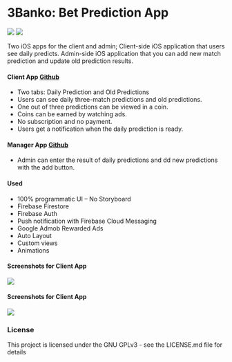 # 3Banko: Bet Prediction App
![](https://www.foytingo.com/wp-content/uploads/2020/11/180.png)  ![](https://www.foytingo.com/wp-content/uploads/2020/11/180-1.png)

Two iOS apps for the client and admin;
Client-side iOS application that users see daily predicts.
Admin-side iOS application that you can add new match prediction and update old prediction results.

#### Client App [Github](https://github.com/foytingo/3Banko "Github")
- Two tabs: Daily Prediction and Old Predictions
- Users can see daily three-match predictions and old predictions.
- One out of three predictions can be viewed in a coin.
- Coins can be earned by watching ads.
- No subscription and no payment.
- Users get a notification when the daily prediction is ready.


#### Manager App [Github](https://github.com/foytingo/3Banko-Admin "Github")
- Admin can enter the result of daily predictions and dd new predictions with the add button.

#### Used
- 100% programmatic UI – No Storyboard
- Firebase Firestore
- Firebase Auth
- Push notification with Firebase Cloud Messaging
- Google Admob Rewarded Ads
- Auto Layout
- Custom views
- Animations


#### Screenshots for Client App

![](https://i.imgur.com/enAy6wM.png)


#### Screenshots for Client App
![](https://i.imgur.com/IWSII5Z.png)


### License

This project is licensed under the GNU GPLv3 - see the LICENSE.md file for details
